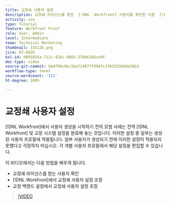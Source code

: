 ```yaml
---
title: 교정쇄 사용자 설정
description: 교정쇄 라이선스를 받은  [!DNL  Workfront] 사용자를 확인한 다음  [!DNL Workfront] 및 백엔드 설정 모두에서 사용자 설정을 조정하는 방법을 알아봅니다.
activity: use
type: Tutorial
feature: Workfront Proof
role: User, Admin
level: Intermediate
team: Technical Marketing
thumbnail: 335126.png
jira: KT-8826
exl-id: d055825a-712c-426c-8803-37bb6105ce9f
doc-type: video
source-git-commit: bbdf99c6bc1be714077fd94fc3f8325394de36b3
workflow-type: tm+mt
source-wordcount: '111'
ht-degree: 100%

---
```


# 교정쇄 사용자 설정

[!DNL  Workfront]에서 사용자 생성을 시작하기 전의 모범 사례는 전역 [!DNL Workfront] 및 교정 시스템 설정을 완료해 놓는 것입니다. 이러한 설정 중 일부는 생성된 사용자 프로필에 적용됩니다. 일부 사용자가 생성되기 전에 이러한 설정이 적용되지 못했다고 걱정하지 마십시오. 각 개별 사용자 프로필에서 해당 설정을 편집할 수 있습니다.


이 비디오에서는 다음 방법을 배우게 됩니다.

* 교정쇄 라이선스를 받는 사용자 확인
* [!DNL  Workfront]에서 교정쇄 사용자 설정 조정
* 교정 백엔드 설정에서 교정쇄 사용자 설정 조정

>[!VIDEO](https://video.tv.adobe.com/v/3432928/?quality=12&learn=on&enablevpops=1&captions=kor)

<!--
Lean More URLs
-->
